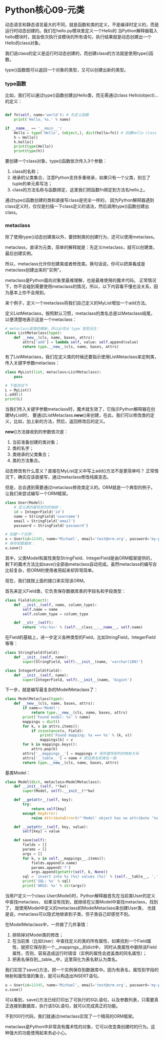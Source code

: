 # Python核心09-元类

动态语言和静态语言最大的不同，就是函数和类的定义，不是编译时定义的，而是运行时动态创建的。我们在hello.py模块里定义一个Hello的
当Python解释器载入hello模块时，就会依次执行该模块的所有语句，执行结果就是动态创建出一个Hello的class对象。

我们说class的定义是运行时动态创建的，而创建class的方法就是使用type()函数。

type()函数既可以返回一个对象的类型，又可以创建出新的类型。

### type函数
比如，我们可以通过type()函数创建出Hello类，而无需通过class Hello(object)...的定义：
```python

def fn(self, name='world'): # 先定义函数
    print('Hello, %s.' % name)

if __name__ == '__main__':
    Hello = type('Hello', (object,), dict(hello=fn)) # 创建Hello class
    h = Hello()
    h.hello()
    print(type(Hello))
    print(type(h))

```

要创建一个class对象，type()函数依次传入3个参数：

1. class的名称；
2. 继承的父类集合，注意Python支持多重继承，如果只有一个父类，别忘了tuple的单元素写法；
3. class的方法名称与函数绑定，这里我们把函数fn绑定到方法名hello上。

通过type()函数创建的类和直接写class是完全一样的，
因为Python解释器遇到class定义时，仅仅是扫描一下class定义的语法，然后调用type()函数创建出class。


### metaclass
除了使用type()动态创建类以外，要控制类的创建行为，还可以使用metaclass。

metaclass，直译为元类，简单的解释就是：先定义metaclass，就可以创建类，最后创建实例。

所以，metaclass允许你创建类或者修改类。换句话说，你可以把类看成是metaclass创建出来的"实例"。

metaclass是Python面向对象里最难理解，也是最难使用的魔术代码。
正常情况下，你不会碰到需要使用metaclass的情况，所以，以下内容看不懂也没关系，因为基本上你不会用到。

来个例子，定义一个metaclass将我们自己定义的MyList增加一个add方法。

定义ListMetaclass，按照默认习惯，metaclass的类名总是以Metaclass结尾，以便清楚地表示这是一个metaclass：

```python
# metaclass是类的模板，所以必须从`type`类型派生：
class ListMetaclass(type):
    def __new__(cls, name, bases, attrs):
        attrs['add'] = lambda self, value: self.append(value)
        return type.__new__(cls, name, bases, attrs)
```

有了ListMetaclass，我们在定义类的时候还要指示使用ListMetaclass来定制类，传入关键字参数metaclass：
```python
class MyList(list, metaclass=ListMetaclass):
    pass

# 下面测试下
L = MyList()
L.add(1)
print(L)
```

当我们传入关键字参数metaclass时，魔术就生效了，它指示Python解释器在创建MyList时，
要通过ListMetaclass.__new__()来创建，在此，我们可以修改类的定义，比如，加上新的方法，然后，返回修改后的定义。

__new__()方法接收到的参数依次是：

1. 当前准备创建的类对象；
2. 类的名字；
3. 类继承的父类集合；
4. 类的方法集合。

动态修改有什么意义？直接在MyList定义中写上add()方法不是更简单吗？
正常情况下，确实应该直接写，通过metaclass修改纯属变态。

但是，总会遇到需要通过metaclass修改类定义的。ORM就是一个典型的例子。让我们来尝试编写一个ORM框架。

```python
class User(Model):
    # 定义类的属性到列的映射：
    id = IntegerField('id')
    name = StringField('username')
    email = StringField('email')
    password = StringField('password')

# 创建一个实例：
u = User(id=12345, name='Michael', email='test@orm.org', password='my-pwd')
# 保存到数据库：
u.save()
```

其中，父类Model和属性类型StringField、IntegerField是由ORM框架提供的，
剩下的魔术方法比如save()全部由metaclass自动完成。虽然metaclass的编写会比较复杂，但ORM的使用者用起来却异常简单。

现在，我们就按上面的接口来实现该ORM。

首先来定义Field类，它负责保存数据库表的字段名和字段类型：
```python
class Field(object):
    def __init__(self, name, column_type):
        self.name = name
        self.column_type = column_type

    def __str__(self):
        return '<%s:%s>' % (self.__class__.__name__, self.name)
```

在Field的基础上，进一步定义各种类型的Field，比如StringField，IntegerField等等：
```python
class StringField(Field):
    def __init__(self, name):
        super(StringField, self).__init__(name, 'varchar(100)')

class IntegerField(Field):
    def __init__(self, name):
        super(IntegerField, self).__init__(name, 'bigint')
```

下一步，就是编写最复杂的ModelMetaclass了：
```python
class ModelMetaclass(type):
    def __new__(cls, name, bases, attrs):
        if name=='Model':
            return type.__new__(cls, name, bases, attrs)
        print('Found model: %s' % name)
        mappings = dict()
        for k, v in attrs.items():
            if isinstance(v, Field):
                print('Found mapping: %s ==> %s' % (k, v))
                mappings[k] = v
        for k in mappings.keys():
            attrs.pop(k)
        attrs['__mappings__'] = mappings # 保存属性和列的映射关系
        attrs['__table__'] = name # 假设表名和类名一致
        return type.__new__(cls, name, bases, attrs)
```

基类Model：
```python
class Model(dict, metaclass=ModelMetaclass):
    def __init__(self, **kw):
        super(Model, self).__init__(**kw)

    def __getattr__(self, key):
        try:
            return self[key]
        except KeyError:
            raise AttributeError(r"'Model' object has no attribute '%s'" % key)

    def __setattr__(self, key, value):
        self[key] = value

    def save(self):
        fields = []
        params = []
        args = []
        for k, v in self.__mappings__.items():
            fields.append(v.name)
            params.append('?')
            args.append(getattr(self, k, None))
        sql = 'insert into %s (%s) values (%s)' % (self.__table__, ','.join(fields), ','.join(params))
        print('SQL: %s' % sql)
        print('ARGS: %s' % str(args))
```

当用户定义一个class User(Model)时，Python解释器首先在当前类User的定义中查找metaclass，
如果没有找到，就继续在父类Model中查找metaclass，找到了，
就使用Model中定义的metaclass的ModelMetaclass来创建User类，
也就是说，metaclass可以隐式地继承到子类，但子类自己却感觉不到。

在ModelMetaclass中，一共做了几件事情：

1. 排除掉对Model类的修改；
2. 在当前类（比如User）中查找定义的类的所有属性，如果找到一个Field属性，就把它保存到一个__mappings__的dict中，
同时从类属性中删除该Field属性，否则，容易造成运行时错误（实例的属性会遮盖类的同名属性）；
3. 把表名保存到__table__中，这里简化为表名默认为类名。

我们实现了save()方法，把一个实例保存到数据库中。因为有表名，属性到字段的映射和属性值的集合，就可以构造出INSERT语句。
```python
u = User(id=12345, name='Michael', email='test@orm.org', password='my-pwd')
u.save()
```

可以看到，save()方法已经打印出了可执行的SQL语句，以及参数列表，只需要真正连接到数据库，执行该SQL语句，就可以完成真正的功能。

不到100行代码，我们就通过metaclass实现了一个精简的ORM框架。

metaclass是Python中非常具有魔术性的对象，它可以改变类创建时的行为。这种强大的功能使用起来务必小心。


